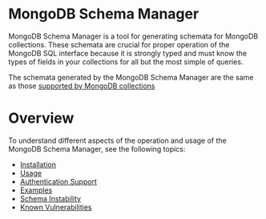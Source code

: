 # MongoDB Schema Manager

MongoDB Schema Manager is a tool for generating schemata for MongoDB collections. These schemata are
crucial for proper operation of the MongoDB SQL interface because it is strongly typed and must
know the types of fields in your collections for all but the most simple of queries.

The schemata generated by the MongoDB Schema Manager are the same as those [supported by MongoDB
collections](https://www.mongodb.com/docs/manual/core/schema-validation/specify-json-schema/#std-label-schema-validation-json)

# Overview
To understand different aspects of the operation and usage of the MongoDB Schema Manager, see the
following topics:
- [Installation](./installation.md)
- [Usage](./usage.md)
- [Authentication Support](./auth.md)
- [Examples](./examples.md)
- [Schema Instability](./instability.md)
- [Known Vulnerabilities](./vulnerabilities.md)
